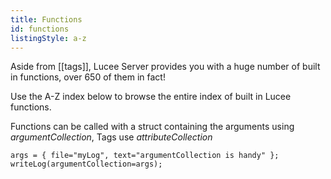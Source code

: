 ```yaml
---
title: Functions
id: functions
listingStyle: a-z
---
```


Aside from [[tags]], Lucee Server provides you with a huge number of built in functions, over 650 of them in fact!

Use the A-Z index below to browse the entire index of built in Lucee functions.

Functions can be called with a struct containing the arguments using *argumentCollection*, Tags use *attributeCollection*

```luceescript
args = { file="myLog", text="argumentCollection is handy" };
writeLog(argumentCollection=args);
```
